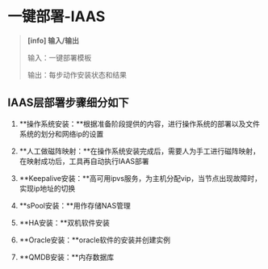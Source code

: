 # 一键部署-IAAS

> **\[info\] 输入/输出**
>
> 输入：一键部署模板
>
> 输出：每步动作安装状态和结果

## IAAS层部署步骤细分如下

1. **操作系统安装：**根据准备阶段提供的内容，进行操作系统的部署以及文件系统的划分和网络ip的设置

2. **人工做磁阵映射：**在操作系统安装完成后，需要人为手工进行磁阵映射，在映射成功后，工具再自动执行IAAS部署

3. **Keepalive安装：**高可用ipvs服务，为主机分配vip，当节点出现故障时，实现ip地址的切换

3. **sPool安装：**用作存储NAS管理

4. **HA安装：**双机软件安装

5. **Oracle安装：**oracle软件的安装并创建实例

7. **QMDB安装：**内存数据库



